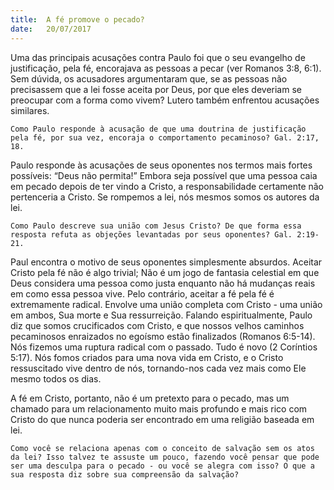 ```yaml
---
title:  A fé promove o pecado?
date:   20/07/2017
---
```


Uma das principais acusações contra Paulo foi que o seu evangelho de justificação, pela fé, encorajava as pessoas a pecar (ver Romanos 3:8, 6:1). Sem dúvida, os acusadores argumentaram que, se as pessoas não precisassem que a lei fosse aceita por Deus, por que eles deveriam se preocupar com a forma como vivem? Lutero também enfrentou acusações similares.

`Como Paulo responde à acusação de que uma doutrina de justificação pela fé, por sua vez, encoraja o comportamento pecaminoso? Gal. 2:17, 18.`

Paulo responde às acusações de seus oponentes nos termos mais fortes possíveis: “Deus não permita!” Embora seja possível que uma pessoa caia em pecado depois de ter vindo a Cristo, a responsabilidade certamente não pertenceria a Cristo. Se rompemos a lei, nós mesmos somos os autores da lei.

`Como Paulo descreve sua união com Jesus Cristo? De que forma essa resposta refuta as objeções levantadas por seus oponentes? Gal. 2:19-21.`

Paul encontra o motivo de seus oponentes simplesmente absurdos. Aceitar Cristo pela fé não é algo trivial; Não é um jogo de fantasia celestial em que Deus considera uma pessoa como justa enquanto não há mudanças reais em como essa pessoa vive. Pelo contrário, aceitar a fé pela fé é extremamente radical. Envolve uma união completa com Cristo - uma união em ambos, Sua morte e Sua ressurreição. Falando espiritualmente, Paulo diz que somos crucificados com Cristo, e que nossos velhos caminhos pecaminosos enraizados no egoísmo estão finalizados (Romanos 6:5-14). Nós fizemos uma ruptura radical com o passado. Tudo é novo (2 Coríntios 5:17). Nós fomos criados para uma nova vida em Cristo, e o Cristo ressuscitado vive dentro de nós, tornando-nos cada vez mais como Ele mesmo todos os dias.

A fé em Cristo, portanto, não é um pretexto para o pecado, mas um chamado para um relacionamento muito mais profundo e mais rico com Cristo do que nunca poderia ser encontrado em uma religião baseada em lei.

`Como você se relaciona apenas com o conceito de salvação sem os atos da lei? Isso talvez te assuste um pouco, fazendo você pensar que pode ser uma desculpa para o pecado - ou você se alegra com isso? O que a sua resposta diz sobre sua compreensão da salvação?`
